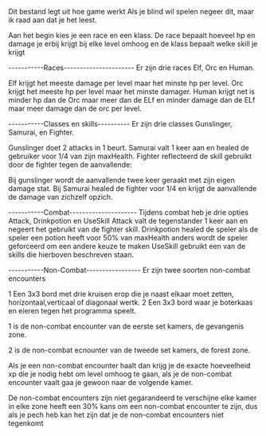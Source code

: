 Dit bestand legt uit hoe game werkt 
Als je blind wil spelen negeer dit, maar ik raad aan dat je het leest.

Aan het begin kies je een race en een klass. De race bepaalt hoeveel hp en damage je erbij krijgt bij elke level omhoog en de klass bepaalt welke skill je krijgt

-----------Races----------------------
Er zijn drie races Elf, Orc en Human.

Elf krijgt het meeste damage per level maar het minste hp per level.
Orc krijgt het meeste hp per level maar het minste damager.
Human krijgt net is minder hp dan de Orc maar meer dan de ELf en minder damage dan de ELf maar meer damage dan de orc per level.

-----------Classes en skills----------
Er zijn drie classes Gunslinger, Samurai, en Fighter.

Gunslinger doet 2 attacks in 1 beurt.
Samurai valt 1 keer aan en healed de gebruiker voor 1/4 van zijn maxHealth.
Fighter reflecteerd de skill gebruikt door de fighter tegen de aanvallende:

Bij gunslinger wordt de aanvallende twee keer geraakt met zijn eigen damage stat.
Bij Samurai healed de fighter voor 1/4 en krijgt de aanvallende de damage van zichzelf opzich.

-----------Combat---------------------
Tijdens combat heb je drie opties Attack, Drinkpotion en UseSkill
Attack valt de tegenstander 1 keer aan en negeert het gebruikt van de fighter skill.
Drinkpotion healed de speler als de speler een potion heeft voor 50% van maxHealth anders wordt de speler geforceerd om een andere keuze te maken
UseSkill gebruikt een van de skills die hierboven beschreven staan.

-----------Non-Combat-----------------
Er zijn twee soorten non-combat encounters

1 Een 3x3 bord met drie kruisen erop die je naast elkaar moet zetten, horizontaal,verticaal of diagonaal wertk.
2 Een 3x3 bord waar je boterkaas en eieren tegen het programma speelt.

1 is de non-combat encounter van de eerste set kamers, de gevangenis zone.

2 is de non-combat ecnounter van de tweede set kamers, de forest zone.

Als je een non-combat encounter haalt dan krijg je de exacte hoeveelheid xp die je nodig hebt om level omhoog te gaan, als je de non-combat encounter vaalt gaa je gewoon naar
de volgende kamer.

De non-combat encounters zijn niet gegarandeerd te verschijne elke kamer in elke zone heeft een 30% kans om een non-combat encounter te zijn, 
dus als je pech heb kan het zijn dat je de non-combat encounters niet tegenkomt
